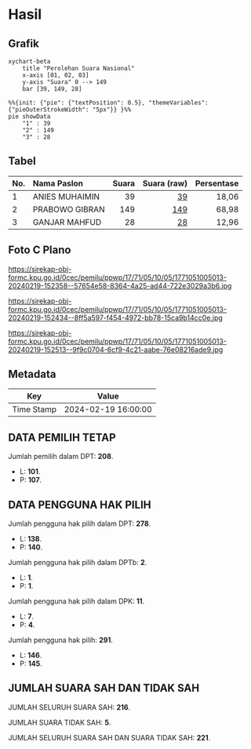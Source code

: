 # Hasil

## Grafik

```mermaid
xychart-beta
    title "Perolehan Suara Nasional"
    x-axis [01, 02, 03]
    y-axis "Suara" 0 --> 149
    bar [39, 149, 28]
```

```mermaid
%%{init: {"pie": {"textPosition": 0.5}, "themeVariables": {"pieOuterStrokeWidth": "5px"}} }%%
pie showData
    "1" : 39
    "2" : 149
    "3" : 28
```

## Tabel

| No. | Nama Paslon    | Suara | Suara (raw) | Persentase |
|:--- |:-------------- | -----:| -----------:| ----------:|
| 1   | ANIES MUHAIMIN | 39    | [39][p-1]   | 18,06      |
| 2   | PRABOWO GIBRAN | 149   | [149][p-2]  | 68,98      |
| 3   | GANJAR MAHFUD  | 28    | [28][p-3]   | 12,96      |


[p-1]: https://github.com/gigit-pemilu/pemilu-2024/blob/main/pilpres/hitung-suara/sub/17-bengkulu/sub/71-kota-bengkulu/sub/05-kampung-melayu/sub/1005-padang-serai/sub/013-tps/sub/paslon-1.txt
[p-2]: https://github.com/gigit-pemilu/pemilu-2024/blob/main/pilpres/hitung-suara/sub/17-bengkulu/sub/71-kota-bengkulu/sub/05-kampung-melayu/sub/1005-padang-serai/sub/013-tps/sub/paslon-2.txt
[p-3]: https://github.com/gigit-pemilu/pemilu-2024/blob/main/pilpres/hitung-suara/sub/17-bengkulu/sub/71-kota-bengkulu/sub/05-kampung-melayu/sub/1005-padang-serai/sub/013-tps/sub/paslon-3.txt

## Foto C Plano

https://sirekap-obj-formc.kpu.go.id/0cec/pemilu/ppwp/17/71/05/10/05/1771051005013-20240219-152358--57654e58-8364-4a25-ad44-722e3029a3b6.jpg

https://sirekap-obj-formc.kpu.go.id/0cec/pemilu/ppwp/17/71/05/10/05/1771051005013-20240219-152434--8ff5a597-f454-4972-bb78-15ca9b14cc0e.jpg

https://sirekap-obj-formc.kpu.go.id/0cec/pemilu/ppwp/17/71/05/10/05/1771051005013-20240219-152513--9f9c0704-6cf9-4c21-aabe-76e08216ade9.jpg


## Metadata

| Key        | Value               |
| ---------- | ------------------- |
| Time Stamp | 2024-02-19 16:00:00 |


## DATA PEMILIH TETAP

Jumlah pemilih dalam DPT: **208**.
 * L: **101**.
 * P: **107**.

## DATA PENGGUNA HAK PILIH

Jumlah pengguna hak pilih dalam DPT: **278**.
 * L: **138**.
 * P: **140**.

Jumlah pengguna hak pilih dalam DPTb: **2**.
 * L: **1**.
 * P: **1**.

Jumlah pengguna hak pilih dalam DPK: **11**.
 * L: **7**.
 * P: **4**.

Jumlah pengguna hak pilih: **291**.
 * L: **146**.
 * P: **145**.

## JUMLAH SUARA SAH DAN TIDAK SAH

JUMLAH SELURUH SUARA SAH: **216**.

JUMLAH SUARA TIDAK SAH: **5**.

JUMLAH SELURUH SUARA SAH DAN SUARA TIDAK SAH: **221**.


